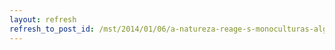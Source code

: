```yaml
---
layout: refresh
refresh_to_post_id: /mst/2014/01/06/a-natureza-reage-s-monoculturas-algo-que-ela-considera-equivocado
---
```

